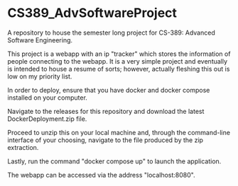 # CS389_AdvSoftwareProject
A repository to house the semester long project for CS-389: Advanced Software Engineering.

This project is a webapp with an ip "tracker" which stores the information of people connecting to the webapp.
It is a very simple project and eventually is intended to house a resume of sorts; however, actually fleshing this out is low on my priority list.

In order to deploy, ensure that you have docker and docker compose installed on your computer.

Navigate to the releases for this repository and download the latest DockerDeployment.zip file.

Proceed to unzip this on your local machine and, through the command-line interface of your choosing, navigate to the file produced by the zip extraction.

Lastly, run the command "docker compose up" to launch the application.

The webapp can be accessed via the address "localhost:8080".
